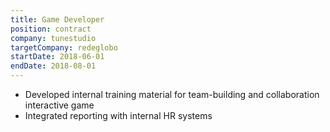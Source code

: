 ```yaml
---
title: Game Developer
position: contract
company: tunestudio
targetCompany: redeglobo
startDate: 2018-06-01
endDate: 2018-08-01
---
```

- Developed internal training material for team-building and collaboration
  interactive game
- Integrated reporting with internal HR systems
  